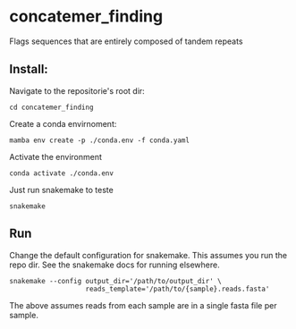 # concatemer_finding
Flags sequences that are entirely composed of tandem repeats

## Install:

Navigate to the repositorie's root dir:

    cd concatemer_finding

Create a conda envirnoment:

    mamba env create -p ./conda.env -f conda.yaml

Activate the environment

    conda activate ./conda.env

Just run snakemake to teste

    snakemake

## Run

Change the default configuration for snakemake. This assumes you run the repo
dir. See the snakemake docs for running elsewhere.

    snakemake --config output_dir='/path/to/output_dir' \
                       reads_template='/path/to/{sample}.reads.fasta'

The above assumes reads from each sample are in a single fasta file per sample.

